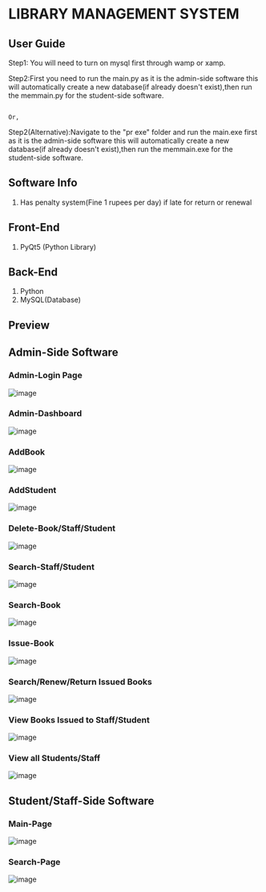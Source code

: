 # LIBRARY MANAGEMENT SYSTEM

##  User Guide 
Step1: You will need to turn on mysql first through wamp or xamp.

Step2:First you need to run the main.py as it is the admin-side software this will automatically create a new database(if already doesn't exist),then run the memmain.py for the student-side software.

                                                                          Or,
                                                                          
Step2(Alternative):Navigate to the "pr exe" folder and run the main.exe first as it is the admin-side software this will automatically create a new database(if already doesn't exist),then run the memmain.exe for the student-side software.
## Software Info 
1. Has penalty system(Fine 1 rupees per day) if late for return or renewal

## Front-End 
1. PyQt5 (Python Library)

##  Back-End 
1. Python
2. MySQL(Database)

##  Preview
## Admin-Side Software
### Admin-Login Page
![image](https://github.com/MeghanathShetty/Library_Management_System_BCA/assets/127648939/7de57f95-1ca5-4734-abaa-3974e7d4ef74)
### Admin-Dashboard
![image](https://github.com/MeghanathShetty/Library_Management_System_BCA/assets/127648939/9dd9ccfb-8f02-4661-8a54-a468da68516e)
### AddBook
![image](https://github.com/MeghanathShetty/Library_Management_System_BCA/assets/127648939/e1eba972-2bd8-4359-b91b-7951a528c90c)
### AddStudent
![image](https://github.com/MeghanathShetty/Library_Management_System_BCA/assets/127648939/fcf87c9f-043e-47de-b335-2410f2dfec9b)
### Delete-Book/Staff/Student
![image](https://github.com/MeghanathShetty/Library_Management_System_BCA/assets/127648939/1b125a94-ab38-4f62-be71-9f95e6159434)
### Search-Staff/Student
![image](https://github.com/MeghanathShetty/Library_Management_System_BCA/assets/127648939/73cc190c-57cc-4896-a26d-046af9ec60c3)
### Search-Book
![image](https://github.com/MeghanathShetty/Library_Management_System_BCA/assets/127648939/53ad7ac4-746c-4783-9990-3d5b8a5d4088)
### Issue-Book
![image](https://github.com/MeghanathShetty/Library_Management_System_BCA/assets/127648939/49561e78-e00f-468f-aed8-82d5850a6dc5)
### Search/Renew/Return Issued Books
![image](https://github.com/MeghanathShetty/Library_Management_System_BCA/assets/127648939/2fe8b494-0f80-4b5c-a593-c21ad22ee9ee)
### View Books Issued to Staff/Student
![image](https://github.com/MeghanathShetty/Library_Management_System_BCA/assets/127648939/eadf47bf-b782-4bac-aa09-67b85081b129)
### View all Students/Staff
![image](https://github.com/MeghanathShetty/Library_Management_System_BCA/assets/127648939/e8dd95b7-d7ac-4e9b-be92-25e932a3bf97)


## Student/Staff-Side Software
### Main-Page
![image](https://github.com/MeghanathShetty/Library_Management_System_BCA/assets/127648939/43d23860-a892-4ea6-b068-e412485c7d39)
### Search-Page
![image](https://github.com/MeghanathShetty/Library_Management_System_BCA/assets/127648939/ea0192cc-4836-4dd2-9915-730d61b0dafc)






